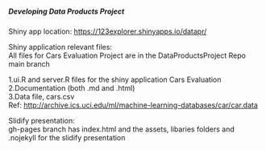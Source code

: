 ##### Developing Data Products Project

Shiny app location: 
https://123explorer.shinyapps.io/datapr/

Shiny application relevant files:  
All files for Cars Evaluation Project are in the DataProductsProject Repo main branch

1.ui.R and server.R files for the shiny application Cars Evaluation  
2.Documentation (both .md and .html)  
3.Data file, cars.csv  
Ref: http://archive.ics.uci.edu/ml/machine-learning-databases/car/car.data  

Slidify presentation:  
gh-pages branch has index.html and the assets, libaries folders and .nojekyll  for the slidify presentation